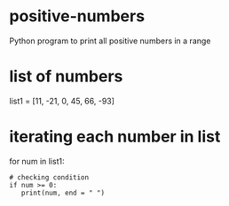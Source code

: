 # positive-numbers
Python program to print all positive numbers in a range
  
# list of numbers
list1 = [11, -21, 0, 45, 66, -93]
  
# iterating each number in list
for num in list1:
      
    # checking condition
    if num >= 0:
       print(num, end = " ")
       
